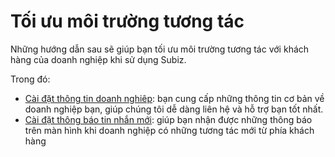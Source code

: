 # Tối ưu môi trường tương tác

Những hướng dẫn sau sẽ giúp bạn tối ưu môi trường tương tác với khách hàng của doanh nghiệp khi sử dụng Subiz.

Trong đó:

* [Cài đặt thông tin doanh nghiêp](https://help.subiz.com/bat-dau-voi-subiz/thiet-lap-moi-truong-tuong-tac/toi-uu-moi-truong-tuong-tac/cai-dat-thong-tin-doanh-nghiep): bạn cung cấp những thông tin cơ bản về doanh nghiệp bạn, giúp chúng tôi dễ dàng liên hệ và hỗ trợ bạn tốt nhất.
* [Cài đặt thông báo tin nhắn mới](https://help.subiz.com/bat-dau-voi-subiz/thiet-lap-moi-truong-tuong-tac/toi-uu-moi-truong-tuong-tac/cai-dat-thong-bao-tin-nhan-moi): giúp bạn nhận được những thông báo trên màn hình khi doanh nghiệp có những tương tác mới từ phía khách hàng

